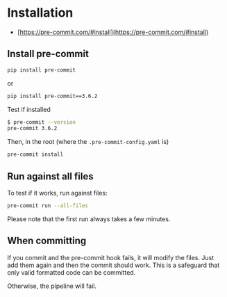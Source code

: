 # Installation

- [https://pre-commit.com/#install](https://pre-commit.com/#install)

## Install pre-commit

```bash
pip install pre-commit
```

or

```bash
pip install pre-commit==3.6.2
```

Test if installed

```bash
$ pre-commit --version
pre-commit 3.6.2
```

Then, in the root (where the `.pre-commit-config.yaml` is)

```bash
pre-commit install
```

## Run against all files

To test if it works, run against files:

```bash
pre-commit run --all-files
```

Please note that the first run always takes a few minutes.

## When committing

If you commit and the pre-commit hook fails, it will modify the files. Just add
them again and then the commit should work. This is a safeguard that only valid
formatted code can be committed.

Otherwise, the pipeline will fail.
